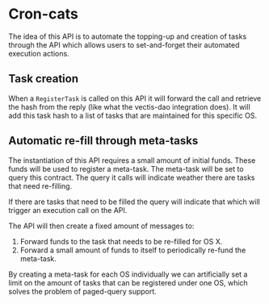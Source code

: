 # Cron-cats  

The idea of this API is to automate the topping-up and creation of tasks through the API which allows users to set-and-forget their automated execution actions.

## Task creation

When a `RegisterTask` is called on this API it will forward the call and retrieve the hash from the reply (like what the vectis-dao integration does).
It will add this task hash to a list of tasks that are maintained for this specific OS.

## Automatic re-fill through meta-tasks

The instantiation of this API requires a small amount of initial funds. These funds will be used to register a meta-task. The meta-task will be set to query this contract. The query it calls will indicate weather there are tasks that need re-filling.  

If there are tasks that need to be filled the query will indicate that which will trigger an execution call on the API.

The API will then create a fixed amount of messages to:

1. Forward funds to the task that needs to be re-filled for OS X.
2. Forward a small amount of funds to itself to periodically re-fund the meta-task.

By creating a meta-task for each OS individually we can artificially set a limit on the amount of tasks that can be registered under one OS, which solves the problem of paged-query support.